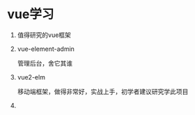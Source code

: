 # vue学习

1. 值得研究的vue框架

2. vue-element-admin

   管理后台，舍它其谁

3. vue2-elm

   移动端框架，做得非常好，实战上手，初学者建议研究学此项目

4. 

